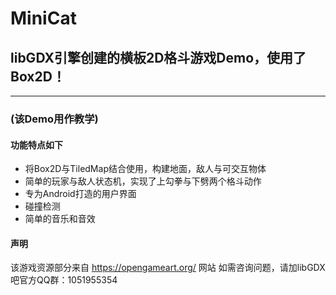 # MiniCat
## libGDX引擎创建的横板2D格斗游戏Demo，使用了Box2D！
***
### (该Demo用作教学)
#### 功能特点如下 
* 将Box2D与TiledMap结合使用，构建地面，敌人与可交互物体
* 简单的玩家与敌人状态机，实现了上勾拳与下劈两个格斗动作
* 专为Android打造的用户界面
* 碰撞检测
* 简单的音乐和音效
#### 声明
该游戏资源部分来自 https://opengameart.org/ 网站
如需咨询问题，请加libGDX吧官方QQ群：1051955354
